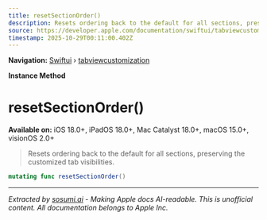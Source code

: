 ```yaml
---
title: resetSectionOrder()
description: Resets ordering back to the default for all sections, preserving the customized tab visibilities.
source: https://developer.apple.com/documentation/swiftui/tabviewcustomization/resetsectionorder()
timestamp: 2025-10-29T00:11:00.402Z
---
```


**Navigation:** [Swiftui](/documentation/swiftui) › [tabviewcustomization](/documentation/swiftui/tabviewcustomization)

**Instance Method**

# resetSectionOrder()

**Available on:** iOS 18.0+, iPadOS 18.0+, Mac Catalyst 18.0+, macOS 15.0+, visionOS 2.0+

> Resets ordering back to the default for all sections, preserving the customized tab visibilities.

```swift
mutating func resetSectionOrder()
```

---

*Extracted by [sosumi.ai](https://sosumi.ai) - Making Apple docs AI-readable.*
*This is unofficial content. All documentation belongs to Apple Inc.*
